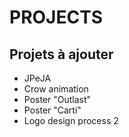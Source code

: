 # PROJECTS

## Projets à ajouter

- JPeJA
- Crow animation
- Poster "Outlast"
- Poster "Carti"
- Logo design process 2
